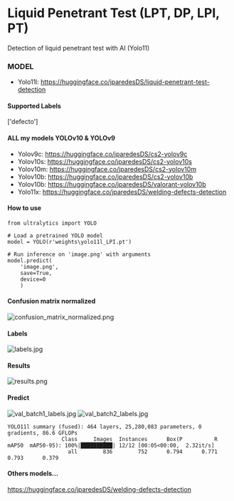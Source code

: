 # Liquid Penetrant Test (LPT, DP, LPI, PT)
Detection of liquid penetrant test with AI (Yolo11)

### MODEL
- Yolo11l: https://huggingface.co/jparedesDS/liquid-penetrant-test-detection

#### Supported Labels
['defecto']

#### ALL my models YOLOv10 & YOLOv9
- Yolov9c: https://huggingface.co/jparedesDS/cs2-yolov9c
- Yolov10s: https://huggingface.co/jparedesDS/cs2-yolov10s
- Yolov10m: https://huggingface.co/jparedesDS/cs2-yolov10m
- Yolov10b: https://huggingface.co/jparedesDS/cs2-yolov10b
- Yolov10b: https://huggingface.co/jparedesDS/valorant-yolov10b
- Yolo11x: https://huggingface.co/jparedesDS/welding-defects-detection

#### How to use
```
from ultralytics import YOLO

# Load a pretrained YOLO model
model = YOLO(r'weights\yolo11l_LPI.pt')

# Run inference on 'image.png' with arguments
model.predict(
    'image.png',
    save=True,
    device=0
    )
```
#### Confusion matrix normalized
![confusion_matrix_normalized.png](https://cdn-uploads.huggingface.co/production/uploads/62e1c9b42e4cab6e39dafc97/cW-e-XzOwhyTbaNdCHEJc.png)
#### Labels
![labels.jpg](https://cdn-uploads.huggingface.co/production/uploads/62e1c9b42e4cab6e39dafc97/eVEQyEO6ddZVgPW9RdzOu.jpeg)
#### Results
![results.png](https://cdn-uploads.huggingface.co/production/uploads/62e1c9b42e4cab6e39dafc97/xgQm7K5mSHq9cDwDLW8Hz.png)
#### Predict
![val_batch1_labels.jpg](https://cdn-uploads.huggingface.co/production/uploads/62e1c9b42e4cab6e39dafc97/7n8JsgcalT6nAMgpAdB4V.jpeg)
![val_batch2_labels.jpg](https://cdn-uploads.huggingface.co/production/uploads/62e1c9b42e4cab6e39dafc97/81CEGAahhFqSZ7PaW-ai3.jpeg)
```
YOLO11l summary (fused): 464 layers, 25,280,083 parameters, 0 gradients, 86.6 GFLOPs
                 Class     Images  Instances      Box(P          R      mAP50  mAP50-95): 100%|██████████| 12/12 [00:05<00:00,  2.32it/s]
                   all        836        752      0.794      0.771      0.793      0.379
```

#### Others models...
https://huggingface.co/jparedesDS/welding-defects-detection
